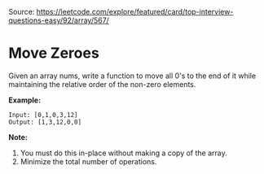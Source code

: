 Source: https://leetcode.com/explore/featured/card/top-interview-questions-easy/92/array/567/

# Move Zeroes

Given an array nums, write a function to move all 0's to the end of it while maintaining the relative order of the non-zero elements.

**Example:**

```
Input: [0,1,0,3,12]
Output: [1,3,12,0,0]
```

**Note:**

1. You must do this in-place without making a copy of the array.
2. Minimize the total number of operations.